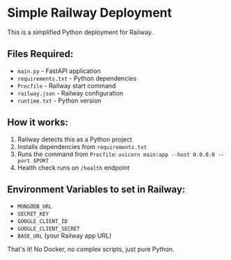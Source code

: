 # Simple Railway Deployment

This is a simplified Python deployment for Railway.

## Files Required:
- `main.py` - FastAPI application
- `requirements.txt` - Python dependencies
- `Procfile` - Railway start command
- `railway.json` - Railway configuration
- `runtime.txt` - Python version

## How it works:
1. Railway detects this as a Python project
2. Installs dependencies from `requirements.txt`
3. Runs the command from `Procfile`: `uvicorn main:app --host 0.0.0.0 --port $PORT`
4. Health check runs on `/health` endpoint

## Environment Variables to set in Railway:
- `MONGODB_URL`
- `SECRET_KEY`
- `GOOGLE_CLIENT_ID`
- `GOOGLE_CLIENT_SECRET`
- `BASE_URL` (your Railway app URL)

That's it! No Docker, no complex scripts, just pure Python.
